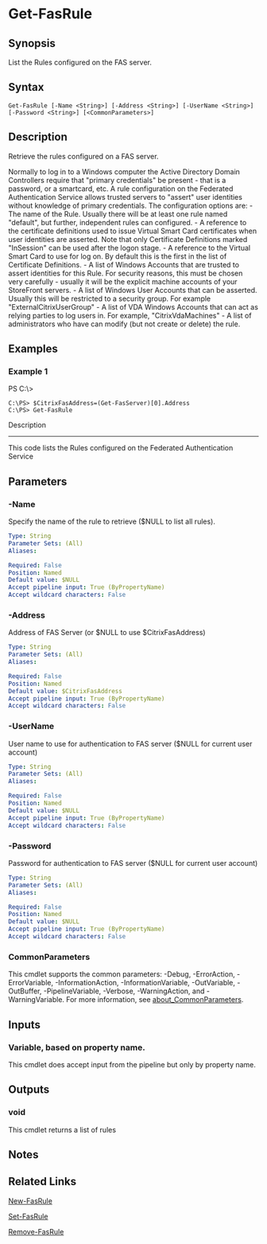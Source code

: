 # Get-FasRule

## Synopsis
List the Rules configured on the FAS server.

## Syntax

```
Get-FasRule [-Name <String>] [-Address <String>] [-UserName <String>] [-Password <String>] [<CommonParameters>]
```

## Description
Retrieve the rules configured on a FAS server.

Normally to log in to a Windows computer the Active Directory Domain Controllers require that "primary credentials" be present - that is a password, or a smartcard, etc. 
A rule configuration on the Federated Authentication Service allows trusted servers to "assert" user identities without knowledge of primary credentials. 
The configuration options are:
    - The name of the Rule. 
Usually there will be at least one rule named "default", but further, independent rules can configured.
    - A reference to the certificate definitions used to issue Virtual Smart Card certificates when user identities are asserted. 
Note that only Certificate Definitions marked "InSession" can be used after the logon stage.
    - A reference to the Virtual Smart Card to use for log on. 
By default this is the first in the list of Certificate Definitions.
    - A list of Windows Accounts that are trusted to assert identities for this Rule. 
For security reasons, this must be chosen very carefully - usually it will be the explicit machine accounts of your StoreFront servers.
    - A list of Windows User Accounts that can be asserted. 
Usually this will be restricted to a security group. 
For example "ExternalCitrixUserGroup"
    - A list of VDA Windows Accounts that can act as relying parties to log users in. 
For example, "CitrixVdaMachines"
    - A list of administrators who have can modify (but not create or delete) the rule.

## Examples

### Example 1
PS C:\\\>

```
C:\PS> $CitrixFasAddress=(Get-FasServer)[0].Address
C:\PS> Get-FasRule
```

Description

-----------

This code lists the Rules configured on the Federated Authentication Service

## Parameters

### -Name
Specify the name of the rule to retrieve ($NULL to list all rules).

```yaml
Type: String
Parameter Sets: (All)
Aliases:

Required: False
Position: Named
Default value: $NULL
Accept pipeline input: True (ByPropertyName)
Accept wildcard characters: False
```

### -Address
Address of FAS Server (or $NULL to use $CitrixFasAddress)

```yaml
Type: String
Parameter Sets: (All)
Aliases:

Required: False
Position: Named
Default value: $CitrixFasAddress
Accept pipeline input: True (ByPropertyName)
Accept wildcard characters: False
```

### -UserName
User name to use for authentication to FAS server ($NULL for current user account)

```yaml
Type: String
Parameter Sets: (All)
Aliases:

Required: False
Position: Named
Default value: $NULL
Accept pipeline input: True (ByPropertyName)
Accept wildcard characters: False
```

### -Password
Password for authentication to FAS server ($NULL for current user account)

```yaml
Type: String
Parameter Sets: (All)
Aliases:

Required: False
Position: Named
Default value: $NULL
Accept pipeline input: True (ByPropertyName)
Accept wildcard characters: False
```

### CommonParameters
This cmdlet supports the common parameters: -Debug, -ErrorAction, -ErrorVariable, -InformationAction, -InformationVariable, -OutVariable, -OutBuffer, -PipelineVariable, -Verbose, -WarningAction, and -WarningVariable. For more information, see [about_CommonParameters](http://go.microsoft.com/fwlink/?LinkID=113216).

## Inputs

### Variable, based on property name.
This cmdlet does accept input from the pipeline but only by property name.

## Outputs

### void
This cmdlet returns a list of rules

## Notes

## Related Links

[New-FasRule]()

[Set-FasRule]()

[Remove-FasRule]()


